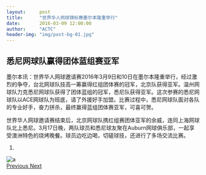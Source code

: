 ```yaml
---
layout:     post
title:      "世界华人网球锦标赛墨尔本隆重举行"
date:       2016-03-09 12:00:00
author:     "ACTC"
header-img: "img/post-bg-01.jpg"
---
```

<!-- <h2>世界华人网球锦标赛墨尔本隆重举行</h2> -->
<h2>悉尼网球队赢得团体蓝组赛亚军</h2>

<p>墨尔本讯：世界华人网球邀请赛2016年3月9日和10日在墨尔本隆重举行，经过激烈的争夺，台北网球队技高一筹赢得红组团体赛的冠军，北京队获得亚军。温州网球队力克悉尼网球队获得了团体蓝组的冠军，悉尼队获得亚军。这次参赛的悉尼网球队以ACE网球队为班底，请了外援好手加盟。比赛过程中，悉尼网球队面对各队的专业好手，奋力拼杀，最终赢得蓝组团体赛亚军，可喜可贺。</p>
<p>世界华人网球邀请赛结束后，北京网球队携红组赛团体亚军的余威，连同上海网球队北上悉尼。3月17日晚，两队球员和悉尼球友聚在Auburn网球俱乐部，一起享受澳洲特色的烧烤晚餐。球员边吃边喝，切磋球技，还进行了多场交流比赛。</p>

<div class="row text-center">
    <div class="col-xs-12 col-sm-12 col-md-10 col-md-offset-1 col-lg-10 col-lg-offset-1">
        <div id="carousel-example-generic" class="carousel slide" data-ride="carousel">
            <!-- Indicators -->
            <ol class="carousel-indicators">
                <li data-target="#carousel-example-generic" data-slide-to="0" class="active"></li>
            </ol>
            <!-- Wrapper for slides -->
            <div class="carousel-inner" role="listbox">
                <div class="item active">
                    <img src="{{ site.baseurl }}/img/2016/03/a.jpg" alt="a">
                    <div class="carousel-caption">
                    </div>
                </div>
            </div>
            <!-- Controls -->
            <a class="left carousel-control" href="#carousel-example-generic" role="button" data-slide="prev">
                <span class="glyphicon glyphicon-chevron-left" aria-hidden="true"></span>
                <span class="sr-only">Previous</span>
            </a>
            <a class="right carousel-control" href="#carousel-example-generic" role="button" data-slide="next">
                <span class="glyphicon glyphicon-chevron-right" aria-hidden="true"></span>
                <span class="sr-only">Next</span>
            </a>
        </div>
    </div>
</div>
